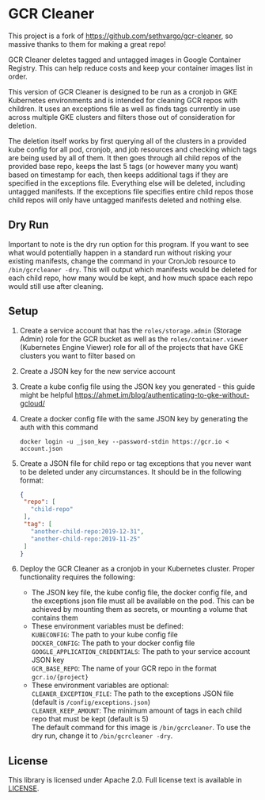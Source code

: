 # GCR Cleaner

This project is a fork of https://github.com/sethvargo/gcr-cleaner, so massive thanks to them for making a great repo!

GCR Cleaner deletes tagged and untagged images in Google Container Registry. This can help
reduce costs and keep your container images list in order.

This version of GCR Cleaner is designed to be run as a cronjob in GKE Kubernetes environments
and is intended for cleaning GCR repos with children. It uses an exceptions file as well as
finds tags currently in use across multiple GKE clusters and filters those out of consideration
for deletion.

The deletion itself works by first querying all of the clusters in a provided kube config for all pod, cronjob, and job
resources and checking which tags are being used by all of them. It then goes through all child repos of the provided
base repo, keeps the last 5 tags (or however many you want) based on timestamp for each, then keeps additional tags
if they are specified in the exceptions file. Everything else will be deleted, including untagged manifests.
If the exceptions file specifies entire child repos those child repos will only have untagged manifests deleted and nothing else.

## Dry Run

Important to note is the dry run option for this program. If you want to see what would potentially happen in a standard run without
risking your existing manifests, change the command in your CronJob resource to `/bin/gcrcleaner -dry`. This will output which manifests
would be deleted for each child repo, how many would be kept, and how much space each repo would still use after cleaning.

## Setup

1. Create a service account that has the `roles/storage.admin` (Storage Admin) role for the GCR bucket as well as
   the `roles/container.viewer` (Kubernetes Engine Viewer) role for all of the projects that have GKE clusters you want to
   filter based on

2. Create a JSON key for the new service account

3. Create a kube config file using the JSON key you generated - this guide might be helpful https://ahmet.im/blog/authenticating-to-gke-without-gcloud/

4. Create a docker config file with the same JSON key by generating the auth with this command
   ```SH
   docker login -u _json_key --password-stdin https://gcr.io < account.json
   ```

5. Create a JSON file for child repo or tag exceptions that you never want to be deleted under any circumstances.
   It should be in the following format:
   ```JSON
   {
    "repo": [
      "child-repo"
    ],
    "tag": [
      "another-child-repo:2019-12-31",
      "another-child-repo:2019-11-25"
    ]
   }
   ```

5. Deploy the GCR Cleaner as a cronjob in your Kubernetes cluster. Proper functionality requires the following:
   - The JSON key file, the kube config file, the docker config file, and the exceptions json file must all be available on the pod.
     This can be achieved by mounting them as secrets, or mounting a volume that contains them
   - These environment variables must be defined:<br/>
      `KUBECONFIG`: The path to your kube config file<br/>
      `DOCKER_CONFIG`: The path to your docker config file<br/>
      `GOOGLE_APPLICATION_CREDENTIALS`: The path to your service account JSON key<br/>
      `GCR_BASE_REPO`: The name of your GCR repo in the format `gcr.io/{project}`<br/>
   - These environment variables are optional:<br/>
      `CLEANER_EXCEPTION_FILE`: The path to the exceptions JSON file (default is `/config/exceptions.json`)<br/>
      `CLEANER_KEEP_AMOUNT`: The minimum amount of tags in each child repo that must be kept (default is 5)<br/>
  The default command for this image is `/bin/gcrcleaner`. To use the dry run, change it to `/bin/gcrcleaner -dry`.

## License

This library is licensed under Apache 2.0. Full license text is available in
[LICENSE](https://github.com/farmersedgeinc/gcr-cleaner/tree/master/LICENSE).
